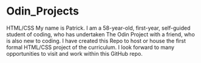 # Odin_Projects
HTML/CSS
My name is Patrick. I am a 58-year-old, first-year, self-guided student of coding, who has undertaken The Odin Project with a friend, who is also new to coding. I have created this Repo to host or house the first formal HTML/CSS project of the curriculum. I look forward to many opportunities to visit and work within this GitHub repo.
